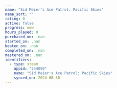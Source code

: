 ```yaml
---
name: "Sid Meier's Ace Patrol: Pacific Skies"
name_sort: ""
rating: 0
active: false
progress: new
hours_played: 0
purchased_on: .nan
started_on: .nan
beaten_on: .nan
completed_on: .nan
mastered_on: .nan
identifiers:
  - type: steam
    appid: "244090"
    name: "Sid Meier's Ace Patrol: Pacific Skies"
    synced_on: 2024-08-30
---
```

